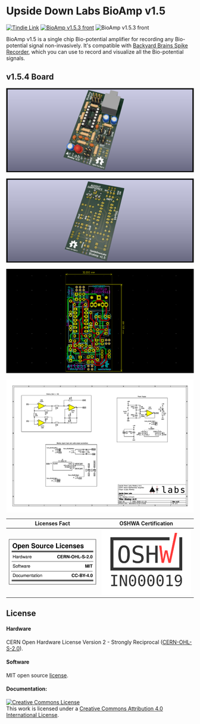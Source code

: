 # Upside Down Labs BioAmp v1.5


[![Tindie Link](https://img.shields.io/badge/Tindie-Buy-important)](https://bit.ly/BioAmp-v1_5) [![BioAmp v1.5.3 front](https://img.shields.io/badge/Youtube-Demo-informational)](https://youtu.be/lpylJWzvD1Y) ![BioAmp v1.5.3 front](https://img.shields.io/badge/Version-1.5.4-success)

BioAmp v1.5 is a single chip Bio-potential amplifier for recording any Bio-potential signal non-invasively. It's compatible with [Backyard Brains Spike Recorder](https://backyardbrains.com/products/spikerecorder), which you can use to record and visualize all the Bio-potential signals.

## v1.5.4 Board

![BioAmp v1.5.3 front](images/BioAmp_v1.5.4_front.png
)

![BioAmp v1.5.3 back](images/BioAmp_v1.5.4_back.jpg
)

![BioAmp v1.5.3 dimensions](images/BioAmp_v1.5.4_dimensions.png)

![BioAmp v1.5.3 dimensions](images/schematic.png)

Licenses Fact             |  OSHWA Certification
:-------------------------:|:-------------------------:
<a href="LICENSE.md"><img src="Licenses_facts.svg" width="300" alt="Open Source Licenses Facts"/></a>  | <a href="https://certification.oshwa.org/in000019.html"><img src="OSHW_mark_IN000019.png" width="300" alt="Open Source Hardware Certification mark"/></a>

## License
#### Hardware
CERN Open Hardware License Version 2 - Strongly Reciprocal ([CERN-OHL-S-2.0](https://spdx.org/licenses/CERN-OHL-S-2.0.html)).

#### Software
MIT open source [license](http://opensource.org/licenses/MIT).

#### Documentation:
<a rel="license" href="http://creativecommons.org/licenses/by/4.0/"><img alt="Creative Commons License" style="border-width:0" src="https://i.creativecommons.org/l/by/4.0/88x31.png" /></a><br />This work is licensed under a <a rel="license" href="http://creativecommons.org/licenses/by/4.0/">Creative Commons Attribution 4.0 International License</a>.
